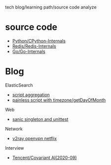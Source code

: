 tech blog/learning path/source code analyze

# source code

* [Python/CPython-Internals](https://github.com/zpoint/CPython-Internals)
* [Redis/Redis-Internals](https://github.com/zpoint/Redis-Internals)
* [Go/Go-Internals](https://github.com/zpoint/Go-Internals)

# Blog

ElasticSearch

* [script aggregation](https://gist.github.com/zpoint/3364e01e721815705617bab0587658ce#file-script_aggregation-md)
* [painless script with timezone/getDayOfMonth](https://gist.github.com/zpoint/b65a377ca842997e4d7d8278a32f1d49)

Web

* [sanic singleton and unittest](https://gist.github.com/zpoint/c44c80155e335108b38ce8bc1374dc44)	

Network

* [v2ray openvpn netflix](https://gist.github.com/zpoint/df2483c6beb97816e34ddbde3f62f5d8)

Interview

* [Tencent/Covariant AI(2020-09)](https://github.com/zpoint/Blog/blob/master/Interview/202009.md)

